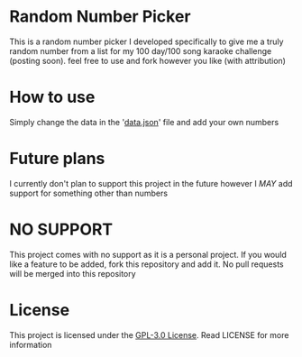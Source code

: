 # Random Number Picker
This is a random number picker I developed specifically to give me a truly random number from a list for my 100 day/100 song karaoke challenge (posting soon). feel free to use and fork however you like (with attribution)

# How to use
Simply change the data in the '[data.json](./data.json)' file and add your own numbers

# Future plans
I currently don't plan to support this project in the future however I *MAY* add support for something other than numbers

# NO SUPPORT
This project comes with no support as it is a personal project. If you would like a feature to be added, fork this repository and add it. No pull requests will be merged into this repository

# License
This project is licensed under the [GPL-3.0 License](./LICENSE). Read LICENSE for more information
